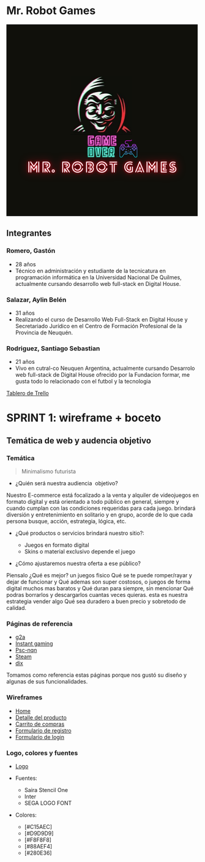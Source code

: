 # Mr. Robot Games
![mr.robot](/mrRobot.png)
## Integrantes
### Romero, Gastón
* 28 años
* Técnico en administración y estudiante de la tecnicatura en programación informática en la Universidad Nacional De Quilmes, actualmente cursando desarrollo web full-stack en Digital House.

### Salazar, Aylin Belén
* 31 años
* Realizando el curso de Desarrollo Web Full-Stack en Digital House  y Secretariado Jurídico en el Centro de Formación Profesional de la Provincia de Neuquén.

### Rodriguez, Santiago Sebastian
* 21 años
* Vivo en cutral-co Neuquen Argentina, actualmente cursando Desarrolo web full-stack de Digital House ofrecido por la Fundacion formar, me gusta todo lo relacionado con el futbol y la tecnologia

[Tablero de Trello](https://trello.com/b/SxadwwAS/mr-robot-games)

# SPRINT 1: wireframe + boceto

## Temática de web y audencia objetivo

### Temática
>Minimalismo futurista

- ¿Quién será nuestra audiencia  objetivo?

Nuestro E-commerce está focalizado a la venta y alquiler de videojuegos en formato digital y está orientado a todo público en general, siempre y cuando cumplan con las condiciones requeridas para cada juego. brindará diversión y entretenimiento en solitario y en grupo, acorde de lo que cada persona busque, acción, estrategia, lógica, etc.

- ¿Qué productos o servicios brindará nuestro sitio?:
    - Juegos en formato digital
    - Skins o material exclusivo depende el juego

- ¿Cómo ajustaremos nuestra oferta a ese público?

Piensalo ¿Qué es mejor? un juegos fisico Qué se te puede romper/rayar y dejar de funcionar y Qué ademas son super costosos, o juegos de forma digital muchos mas baratos y Qué duran para
siempre, sin mencionar Qué podras borrarlos y descargarlos cuantas veces quieras.
esta es nuestra estrategia vender algo Qué sea duradero a buen precio y sobretodo de calidad.

### Páginas de referencia
- [g2a](https://www.g2a.com/)
- [Instant gaming](https://www.instant-gaming.com/)
- [Psc-nqn](http://psc-nqn.com.ar/)
- [Steam](https://store.steampowered.com/)
- [dix](https://dixgamer.com/)

Tomamos como referencia estas páginas porque nos gustó su diseño y algunas de sus funcionalidades.

### Wireframes

- [Home](https://github.com/gastonromero/grupo_9_Mr.RobotGames/blob/master/design/Wireframe/Escritorio/home-desktop/home-desktop.png)
- [Detalle del producto](https://github.com/gastonromero/grupo_9_Mr.RobotGames/blob/master/design/Wireframe/Escritorio/detalle-desktop/detalle-desktop.png)
- [Carrito de compras](https://github.com/gastonromero/grupo_9_Mr.RobotGames/blob/master/design/Wireframe/Escritorio/carrito-desktop/carrito-desktop.png)
- [Formulario de registro](https://github.com/gastonromero/grupo_9_Mr.RobotGames/blob/master/design/Wireframe/Escritorio/registro-desktop/registro-desktop.png)
- [Formulario de login](https://github.com/gastonromero/grupo_9_Mr.RobotGames/blob/master/design/Wireframe/Escritorio/login-desktop/login-desktop.png)

### Logo, colores y fuentes

- [Logo](https://github.com/gastonromero/grupo_9_Mr.RobotGames/blob/master/mrRobot.png)

- Fuentes:
    - Saira Stencil One
    - Inter
    - SEGA LOGO FONT

- Colores:
    - [#C15AEC]
    - [#D9D9D9]
    - [#F8F8F8]
    - [#88AEF4]
    - [#280E36]